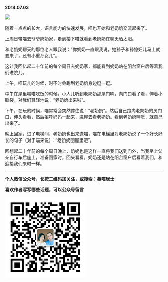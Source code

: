 **2014.07.03**

![](http://upload-images.jianshu.io/upload_images/51001-f7b2c0d5b8c1050d.jpg?imageMogr2/auto-orient/strip%7CimageView2/2/w/1240)

随着一点点的长大，语言能力的快速发展，喵也开始和老奶奶交流起来了。

上周日带喵去爷爷奶奶家，走到楼下喵就看到老奶奶在聊天晒太阳。

和老奶奶聊天的那位老人跟我说：“你奶奶一直跟我说，她孙子和孙媳妇儿马上就要来了，还有小重孙女儿”。

这让我回忆起二十年前的每个周日去奶奶家，都能看到奶奶站在阳台窗户后等着我们进院儿。

上午，喵玩儿的时候，时不时会跑到老奶奶身边逗一逗。

中午在屋里喂喵吃饭的时候，小人儿听到老奶奶那屋门响，向门口看了看，伸着小脑袋，对我们轻轻地说：“老奶奶出来啦”。

下午，在玩的时候，喵常常会突然停住说：“老奶奶”。然后自己跑向老奶奶的房门口，伸头看看，然后招呼妈妈一起来，进屋去看老奶奶。看到老奶奶睡觉，就自己出来了。

晚上回家，进了电梯间，老奶奶也出来送喵，喵在电梯里对老奶奶说了一个好长好长的句子（对于喵来说）：“老奶奶回屋里吧”。

回想起二十年前的每个周日晚上，奶奶也是这样一直将我们送到门外，当我坐上父亲自行车后座上，准备回家时，回头看看，奶奶还是站在阳台窗户后看着我们，和迎接我们来时一样。

***


**个人微信公众号，长按二维码加关注，或搜索：摹喵居士**

**喜欢作者写写哪些话题，可以公众号留言**

![](https://github.com/jiluofu/jiluofu.github.com/raw/master/momiaojushi/static/qrcode.jpg)
